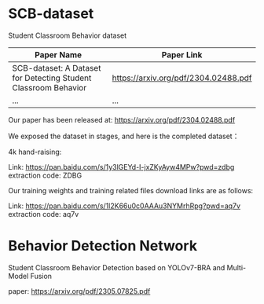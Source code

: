 # SCB-dataset
Student Classroom Behavior dataset 

| Paper Name      | Paper Link |
| ----------- | ----------- |
| SCB-dataset: A Dataset for Detecting Student Classroom Behavior | https://arxiv.org/pdf/2304.02488.pdf |
| ...   | ...        |

Our paper has been released at: https://arxiv.org/pdf/2304.02488.pdf

We exposed the dataset in stages, and here is the completed dataset：

4k hand-raising:

Link: https://pan.baidu.com/s/1y3lGEYd-I-jxZKyAyw4MPw?pwd=zdbg extraction code: ZDBG


Our training weights and training related files download links are as follows: 

Link: https://pan.baidu.com/s/1l2K66u0c0AAAu3NYMrhRpg?pwd=aq7v extraction code: aq7v

# Behavior Detection Network

Student Classroom Behavior Detection based on YOLOv7-BRA and Multi-Model Fusion

paper: https://arxiv.org/pdf/2305.07825.pdf
